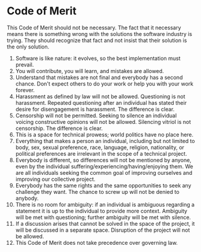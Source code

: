 # Code of Merit

This Code of Merit should not be necessary. The fact that it necessary means there is something wrong with the solutions the software industry is trying. They should recognize that fact and not insist that their solution is the only solution.

1. Software is like nature: it evolves, so the best implementation must prevail.
2. You will contribute, you will learn, and mistakes are allowed.
3. Understand that mistakes are not final and everybody has a second chance. Don't expect others to do your work or help you with your work forever. 
4. Harassment as defined by law will not be allowed. Questioning is not harassment. Repeated questioning after an individual has stated their desire for disengagement is harassment. The difference is clear.
5. Censorship will not be permitted. Seeking to silence an individual voicing constructive opinions will not be allowed. Silencing vitriol is not censorship. The difference is clear.
6. This is a space for technical prowess; world politics have no place here.
7. Everything that makes a person an individual, including but not limited to body, sex, sexual preference, race, language, religion, nationality, or political preferences are irrelevant in the scope of a technical project.
8. Everybody is different, so differences will not be mentioned by anyone, even by the individual suffering/experiencing/having/enjoying them. We are all individuals seeking the common goal of improving ourselves and improving our collective project.
9. Everybody has the same rights and the same opportunities to seek any challenge they want. The chance to screw up will not be denied to anybody.
10. There is no room for ambiguity: if an individual is ambiguous regarding a statement it is up to the individual to provide more context. Ambiguity will be met with questioning; further ambiguity will be met with silence.
11. If a discussion arises that cannot be solved in the space of the project, it will be discussed in a separate space. Disruption of the project will not be allowed.
12. This Code of Merit does not take precedence over governing law.

